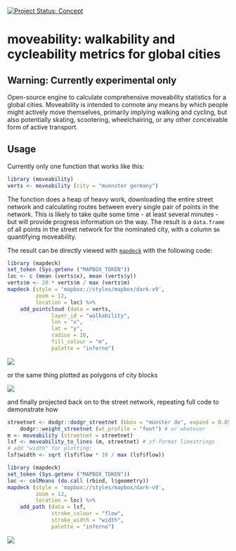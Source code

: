 <!-- README.md is generated from README.Rmd. Please edit that file -->

[![Project Status:
Concept](http://www.repostatus.org/badges/latest/concept.svg)](http://www.repostatus.org/#concept)

# moveability: walkability and cycleability metrics for global cities

## Warning: Currently experimental only

Open-source engine to calculate comprehensive moveability statistics for
a global cities. Moveability is intended to connote any means by which
people might actively move themselves, primarily implying walking and
cycling, but also potentially skating, scootering, wheelchairing, or any
other conceivable form of active transport.

## Usage

Currently only one function that works like this:

``` r
library (moveability)
verts <- moveability (city = "muenster germany")
```

The function does a heap of heavy work, downloading the entire street
network and calculating routes between every single pair of points in
the network. This is likely to take quite some time - at least several
minutes - but will provide progress information on the way. The result
is a `data.frame` of all points in the street network for the nominated
city, with a column `$m` quantifying moveability.

The result can be directly viewed with
[`mapdeck`](https://github.com/SymbolixAU/mapdeck) with the following
code:

``` r
library (mapdeck)
set_token (Sys.getenv ("MAPBOX_TOKEN"))
loc <- c (mean (verts$x), mean (verts$y))
verts$m <- 20 * verts$m / max (verts$m)
mapdeck (style = 'mapbox://styles/mapbox/dark-v9',
         zoom = 12,
         location = loc) %>%
    add_pointcloud (data = verts,
              layer_id = "walkability",
              lon = "x",
              lat = "y",
              radius = 10,
              fill_colour = "m",
              palette = "inferno")
```

![](demo.png)

or the same thing plotted as polygons of city blocks

![](demo-polygons.png)

and finally projected back on to the street network, repeating full code
to demonstrate how

``` r
streetnet <- dodgr::dodgr_streetnet (bbox = "münster de", expand = 0.05) %>%
    dodgr::weight_streetnet (wt_profile = "foot") # or whatever
m <- moveability (streetnet = streetnet)
lsf <- moveability_to_lines (m, streetnet) # sf-format linestrings
# add "width" for plotting:
lsf$width <- sqrt (lsf$flow * 10 / max (lsf$flow))

library (mapdeck)
set_token (Sys.getenv ("MAPBOX_TOKEN"))
loc <- colMeans (do.call (rbind, l$geometry))
mapdeck (style = 'mapbox://styles/mapbox/dark-v9',
         zoom = 12,
         location = loc) %>%
    add_path (data = lsf,
              stroke_colour = "flow",
              stroke_width = "width",
              palette = "inferno")
```

![](demo-lines.png)
